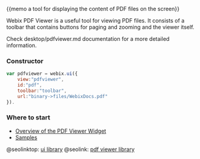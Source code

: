 
{{memo a tool for displaying the content of PDF files on the screen}}

Webix PDF Viewer is a useful tool for viewing PDF files. It consists of a toolbar that contains buttons for paging and zooming and the viewer itself.

Check desktop/pdfviewer.md documentation for a more detailed information.

### Constructor

~~~js
var pdfviewer = webix.ui({
	view:"pdfviewer", 
    id:"pdf", 
    toolbar:"toolbar", 
    url:"binary->files/WebixDocs.pdf"
}).
~~~

### Where to start

- [Overview of the PDF Viewer Widget](desktop/pdfviewer.md)
- [Samples](http://docs.webix.com/samples/60_pro/10_viewers/)

@seolinktop: [ui library](https://webix.com)
@seolink: [pdf viewer library](https://webix.com/widget/html5_pdf_viewer/)